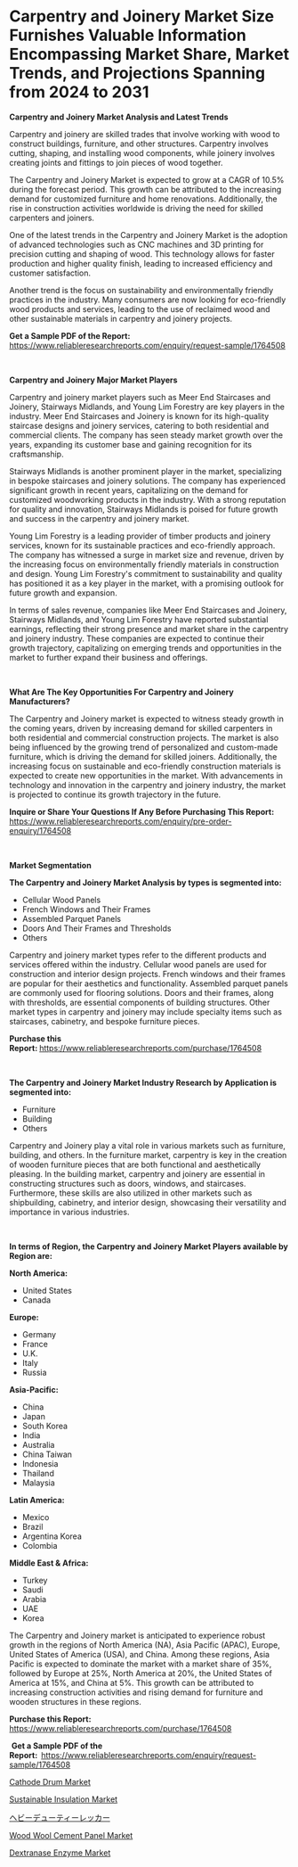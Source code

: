 <p><h1>Carpentry and Joinery Market Size Furnishes Valuable Information Encompassing Market Share, Market Trends, and Projections Spanning from 2024 to 2031</h1></p><p><strong>Carpentry and Joinery Market Analysis and Latest Trends</strong></p>
<p><p>Carpentry and joinery are skilled trades that involve working with wood to construct buildings, furniture, and other structures. Carpentry involves cutting, shaping, and installing wood components, while joinery involves creating joints and fittings to join pieces of wood together.</p><p>The Carpentry and Joinery Market is expected to grow at a CAGR of 10.5% during the forecast period. This growth can be attributed to the increasing demand for customized furniture and home renovations. Additionally, the rise in construction activities worldwide is driving the need for skilled carpenters and joiners.</p><p>One of the latest trends in the Carpentry and Joinery Market is the adoption of advanced technologies such as CNC machines and 3D printing for precision cutting and shaping of wood. This technology allows for faster production and higher quality finish, leading to increased efficiency and customer satisfaction.</p><p>Another trend is the focus on sustainability and environmentally friendly practices in the industry. Many consumers are now looking for eco-friendly wood products and services, leading to the use of reclaimed wood and other sustainable materials in carpentry and joinery projects.</p></p>
<p><strong>Get a Sample PDF of the Report:&nbsp;</strong> <a href="https://www.reliableresearchreports.com/enquiry/request-sample/1764508">https://www.reliableresearchreports.com/enquiry/request-sample/1764508</a></p>
<p>&nbsp;</p>
<p><strong>Carpentry and Joinery Major Market Players</strong></p>
<p><p>Carpentry and joinery market players such as Meer End Staircases and Joinery, Stairways Midlands, and Young Lim Forestry are key players in the industry. Meer End Staircases and Joinery is known for its high-quality staircase designs and joinery services, catering to both residential and commercial clients. The company has seen steady market growth over the years, expanding its customer base and gaining recognition for its craftsmanship.</p><p>Stairways Midlands is another prominent player in the market, specializing in bespoke staircases and joinery solutions. The company has experienced significant growth in recent years, capitalizing on the demand for customized woodworking products in the industry. With a strong reputation for quality and innovation, Stairways Midlands is poised for future growth and success in the carpentry and joinery market.</p><p>Young Lim Forestry is a leading provider of timber products and joinery services, known for its sustainable practices and eco-friendly approach. The company has witnessed a surge in market size and revenue, driven by the increasing focus on environmentally friendly materials in construction and design. Young Lim Forestry's commitment to sustainability and quality has positioned it as a key player in the market, with a promising outlook for future growth and expansion.</p><p>In terms of sales revenue, companies like Meer End Staircases and Joinery, Stairways Midlands, and Young Lim Forestry have reported substantial earnings, reflecting their strong presence and market share in the carpentry and joinery industry. These companies are expected to continue their growth trajectory, capitalizing on emerging trends and opportunities in the market to further expand their business and offerings.</p></p>
<p>&nbsp;</p>
<p><strong>What Are The Key Opportunities For Carpentry and Joinery Manufacturers?</strong></p>
<p><p>The Carpentry and Joinery market is expected to witness steady growth in the coming years, driven by increasing demand for skilled carpenters in both residential and commercial construction projects. The market is also being influenced by the growing trend of personalized and custom-made furniture, which is driving the demand for skilled joiners. Additionally, the increasing focus on sustainable and eco-friendly construction materials is expected to create new opportunities in the market. With advancements in technology and innovation in the carpentry and joinery industry, the market is projected to continue its growth trajectory in the future.</p></p>
<p><strong>Inquire or Share Your Questions If Any Before Purchasing This Report:</strong> <a href="https://www.reliableresearchreports.com/enquiry/pre-order-enquiry/1764508">https://www.reliableresearchreports.com/enquiry/pre-order-enquiry/1764508</a></p>
<p>&nbsp;</p>
<p><strong>Market Segmentation</strong></p>
<p><strong>The Carpentry and Joinery Market Analysis by types is segmented into:</strong></p>
<p><ul><li>Cellular Wood Panels</li><li>French Windows and Their Frames</li><li>Assembled Parquet Panels</li><li>Doors And Their Frames and Thresholds</li><li>Others</li></ul></p>
<p><p>Carpentry and joinery market types refer to the different products and services offered within the industry. Cellular wood panels are used for construction and interior design projects. French windows and their frames are popular for their aesthetics and functionality. Assembled parquet panels are commonly used for flooring solutions. Doors and their frames, along with thresholds, are essential components of building structures. Other market types in carpentry and joinery may include specialty items such as staircases, cabinetry, and bespoke furniture pieces.</p></p>
<p><strong>Purchase this Report:&nbsp;</strong><a href="https://www.reliableresearchreports.com/purchase/1764508">https://www.reliableresearchreports.com/purchase/1764508</a></p>
<p>&nbsp;</p>
<p><strong>The Carpentry and Joinery Market Industry Research by Application is segmented into:</strong></p>
<p><ul><li>Furniture</li><li>Building</li><li>Others</li></ul></p>
<p><p>Carpentry and Joinery play a vital role in various markets such as furniture, building, and others. In the furniture market, carpentry is key in the creation of wooden furniture pieces that are both functional and aesthetically pleasing. In the building market, carpentry and joinery are essential in constructing structures such as doors, windows, and staircases. Furthermore, these skills are also utilized in other markets such as shipbuilding, cabinetry, and interior design, showcasing their versatility and importance in various industries.</p></p>
<p>&nbsp;</p>
<p><strong>In terms of Region, the Carpentry and Joinery Market Players available by Region are:</strong></p>
<p>
    <p> <strong> North America: </strong>
        <ul>
            <li>United States</li>
            <li>Canada</li>
        </ul>
        </p> 
    <p> <strong> Europe: </strong>
        <ul>
            <li>Germany</li>
            <li>France</li>
            <li>U.K.</li>
            <li>Italy</li>
            <li>Russia</li>
        </ul>
        </p> 
    <p> <strong> Asia-Pacific: </strong>
        <ul>
            <li>China</li>
            <li>Japan</li>
            <li>South Korea</li>
            <li>India</li>
            <li>Australia</li>
            <li>China Taiwan</li>
            <li>Indonesia</li>
            <li>Thailand</li>
            <li>Malaysia</li>
        </ul>
        </p> 
    <p> <strong> Latin America: </strong>
        <ul>
            <li>Mexico</li>
            <li>Brazil</li>
            <li>Argentina Korea</li>
            <li>Colombia</li>
        </ul>
        </p> 
    <p> <strong> Middle East & Africa: </strong>
        <ul>
            <li>Turkey</li>
            <li>Saudi</li>
            <li>Arabia</li>
            <li>UAE</li>
            <li>Korea</li>
        </ul>
    </p>
    </p>
<p><p>The Carpentry and Joinery market is anticipated to experience robust growth in the regions of North America (NA), Asia Pacific (APAC), Europe, United States of America (USA), and China. Among these regions, Asia Pacific is expected to dominate the market with a market share of 35%, followed by Europe at 25%, North America at 20%, the United States of America at 15%, and China at 5%. This growth can be attributed to increasing construction activities and rising demand for furniture and wooden structures in these regions.</p></p>
<p><strong>Purchase this Report: </strong><a href="https://www.reliableresearchreports.com/purchase/1764508">https://www.reliableresearchreports.com/purchase/1764508</a></p>
<p>&nbsp;<strong>Get a Sample PDF of the Report:&nbsp;&nbsp;</strong><a href="https://www.reliableresearchreports.com/enquiry/request-sample/1764508">https://www.reliableresearchreports.com/enquiry/request-sample/1764508</a></p>
<p><strong></strong></p>
<p><p><a href="https://issuu.com/reportprime-2/docs/cathode-drum-market-size-2030.pptx">Cathode Drum Market</a></p><p><a href="https://github.com/Chiragrp22/Market-Research-Report-List-3/blob/main/sustainable-insulation-market.md">Sustainable Insulation Market</a></p><p><a href="https://github.com/hwbcz413288296/Market-Research-Report-List-1/blob/main/4558225193659.md">ヘビーデューティーレッカー</a></p><p><a href="https://issuu.com/reportprime-2/docs/wood-wool-cement-panel-market-size-2030.pptx">Wood Wool Cement Panel Market</a></p><p><a href="https://github.com/derrinmiltonellis35gcl/Market-Research-Report-List-1/blob/main/dextranase-enzyme-market.md">Dextranase Enzyme Market</a></p></p>
